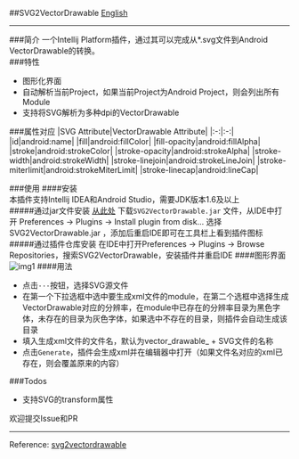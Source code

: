 ##SVG2VectorDrawable
[English](https://github.com/misakuo/svgtoandroid/blob/master/readme_en.md)
***
###简介
一个Intellij Platform插件，通过其可以完成从*.svg文件到Android VectorDrawable的转换。  
###特性
 - 图形化界面
 - 自动解析当前Project，如果当前Project为Android Project，则会列出所有Module   
 - 支持将SVG解析为多种dpi的VectorDrawable  
 
###属性对应
|SVG Attribute|VectorDrawable Attribute| 
|:-:|:-:| 
|id|android:name| 
|fill|android:fillColor|
|fill-opacity|android:fillAlpha|
|stroke|android:strokeColor|
|stroke-opacity|android:strokeAlpha|
|stroke-width|android:strokeWidth|
|stroke-linejoin|android:strokeLineJoin|
|stroke-miterlimit|android:strokeMiterLimit|
|stroke-linecap|android:lineCap|

###使用
####安装  
本插件支持Intellij IDEA和Android Studio，需要JDK版本1.6及以上  
#####通过jar文件安装
[从此处](https://github.com/misakuo/svgtoandroid/raw/master/SVG2VectorDrawable.jar) 下载`SVG2VectorDrawable.jar` 文件，从IDE中打开 Preferences -> Plugins -> Install plugin from disk... 选择 SVG2VectorDrawable.jar ，添加后重启IDE即可在工具栏上看到插件图标
#####通过插件仓库安装
在IDE中打开Preferences -> Plugins -> Browse Repositories，搜索SVG2VectorDrawable，安装插件并重启IDE
####图形界面  
![img1](https://raw.githubusercontent.com/misakuo/svgtoandroid/master/imgs/1.png)
####用法
- 点击`···`按钮，选择SVG源文件
- 在第一个下拉选框中选中要生成xml文件的module，在第二个选框中选择生成VectorDrawable对应的分辨率，在module中已存在的分辨率目录为黑色字体，未存在的目录为灰色字体，如果选中不存在的目录，则插件会自动生成该目录  
- 填入生成xml文件的文件名，默认为vector_drawable_ + SVG文件的名称
- 点击`Generate`，插件会生成xml并在编辑器中打开（如果文件名对应的xml已存在，则会覆盖原来的内容）  

###Todos  
- 支持SVG的transform属性

欢迎提交Issue和PR
***
Reference: [svg2vectordrawable](https://github.com/Ashung/svg2vectordrawable)

